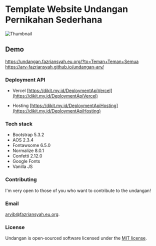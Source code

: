 # Template Website Undangan Pernikahan Sederhana

![Thumbnail](https://cors.fazri.workers.dev/https://docs.google.com/thumbnail?sz=w2000&id=1PjX5pVi366VAs279MnclN05QMWQQpXIL)

## Demo

<https://undangan.fazriansyah.eu.org/?to=Teman+Teman+Semua><br>
<https://arv-fazriansyah.github.io/undangan-arv/>

### Deployment API

- Vercel
[https://dikit.my.id/DeploymentApiVercel](https://dikit.my.id/DeploymentApiVercel)

- Hosting
[https://dikit.my.id/DeploymentApiHosting](https://dikit.my.id/DeploymentApiHosting)

### Tech stack

- Bootstrap 5.3.2
- AOS 2.3.4
- Fontawsome 6.5.0
- Normalize 8.0.1
- Confetti 2.12.0
- Google Fonts
- Vanilla JS

### Contributing

I'm very open to those of you who want to contribute to the undangan!

### Email

[arvib@fazriansyah.eu.org](mailto:arvib@fazriansyah.eu.org).

### License

Undangan is open-sourced software licensed under the [MIT license](https://opensource.org/licenses/MIT).
